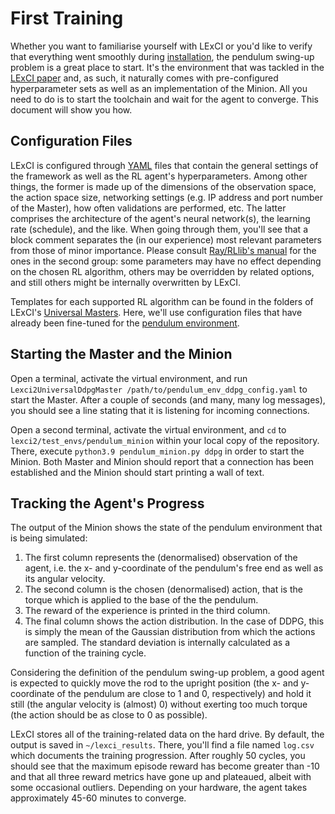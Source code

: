 # First Training

Whether you want to familiarise yourself with LExCI or you'd like to verify that
everything went smoothly during
[installation](https://github.com/mechatronics-RWTH/lexci-2/blob/main/documentation/02_installation.md),
the pendulum swing-up problem is a great place to start. It's the environment
that was tackled in the
[LExCI paper](https://link.springer.com/article/10.1007/s10489-024-05573-0) and,
as such, it naturally comes with pre-configured hyperparameter sets as well as
an implementation of the Minion. All you need to do is to start the toolchain
and wait for the agent to converge. This document will show you how.


## Configuration Files

LExCI is configured through [YAML](https://yaml.org/) files that contain the
general settings of the framework as well as the RL agent's hyperparameters.
Among other things, the former is made up of the dimensions of the observation
space, the action space size, networking settings (e.g. IP address and port
number of the Master), how often validations are performed, etc. The latter
comprises the architecture of the agent's neural network(s), the learning rate
(schedule), and the like. When going through them, you'll see that a block
comment separates the (in our experience) most relevant parameters from those of
minor importance. Please consult
[Ray/RLlib's manual](https://docs.ray.io/en/releases-1.13.0/rllib/rllib-algorithms.html)
for the ones in the second group: some parameters may have no effect depending
on the chosen RL algorithm, others may be overridden by related options, and
still others might be internally overwritten by LExCI.

Templates for each supported RL algorithm can be found in the folders of LExCI's
[Universal Masters](https://github.com/mechatronics-RWTH/lexci-2/tree/main/lexci2/universal_masters).
Here, we'll use configuration files that have already been fine-tuned for the
[pendulum environment](https://github.com/mechatronics-RWTH/lexci-2/tree/main/lexci2/test_envs/pendulum_minion).


## Starting the Master and the Minion

Open a terminal, activate the virtual environment, and run
`Lexci2UniversalDdpgMaster /path/to/pendulum_env_ddpg_config.yaml` to start the
Master. After a couple of seconds (and many, many log messages), you should see
a line stating that it is listening for incoming connections.

Open a second terminal, activate the virtual environment, and `cd` to
`lexci2/test_envs/pendulum_minion` within your local copy of the repository.
There, execute `python3.9 pendulum_minion.py ddpg` in order to start the Minion.
Both Master and Minion should report that a connection has been established and
the Minion should start printing a wall of text.


## Tracking the Agent's Progress

The output of the Minion shows the state of the pendulum environment that is
being simulated:
1. The first column represents the (denormalised) observation of the agent, i.e.
   the x- and y-coordinate of the pendulum's free end as well as its angular
   velocity.
2. The second column is the chosen (denormalised) action, that is the torque
   which is applied to the base of the the pendulum.
3. The reward of the experience is printed in the third column.
4. The final column shows the action distribution. In the case of DDPG, this is
   simply the mean of the Gaussian distribution from which the actions are
   sampled. The standard deviation is internally calculated as a function of the
   training cycle.

Considering the definition of the pendulum swing-up problem, a good agent is
expected to quickly move the rod to the upright position (the x- and
y-coordinate of the pendulum are close to 1 and 0, respectively) and hold it
still (the angular velocity is (almost) 0) without exerting too much torque (the
action should be as close to 0 as possible).

LExCI stores all of the training-related data on the hard drive. By default, the
output is saved in `~/lexci_results`. There, you'll find a file named `log.csv`
which documents the training progression. After roughly 50 cycles, you should
see that the maximum episode reward has become greater than -10 and that all
three reward metrics have gone up and plateaued, albeit with some occasional
outliers. Depending on your hardware, the agent takes approximately 45-60
minutes to converge.

